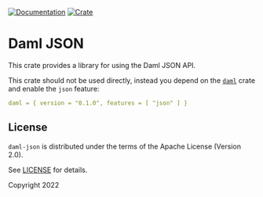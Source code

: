 [![Documentation](https://docs.rs/daml-json/badge.svg)](https://docs.rs/daml-json)
[![Crate](https://img.shields.io/crates/v/daml-json.svg)](https://crates.io/crates/daml-json)

# Daml JSON

This crate provides a library for using the Daml JSON API.

This crate should not be used directly, instead you depend on the [`daml`](https://crates.io/crates/daml) crate and 
enable the `json` feature:

```yaml
daml = { version = "0.1.0", features = [ "json" ] }
```

## License

`daml-json` is distributed under the terms of the Apache License (Version 2.0).

See [LICENSE](LICENSE) for details.

Copyright 2022